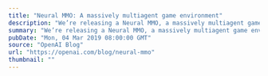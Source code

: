 ```yaml
---
title: "Neural MMO: A massively multiagent game environment"
description: "We’re releasing a Neural MMO, a massively multiagent game environment for reinforcement learning agents. Our platform supports a large, variable number of agents within a persistent and open-ended task. The inclusion of many agents and species leads to better exploration, divergent niche formation, and greater overall competence."
summary: "We’re releasing a Neural MMO, a massively multiagent game environment for reinforcement learning agents. Our platform supports a large, variable number of agents within a persistent and open-ended task. The inclusion of many agents and species leads to better exploration, divergent niche formation, and greater overall competence."
pubDate: "Mon, 04 Mar 2019 08:00:00 GMT"
source: "OpenAI Blog"
url: "https://openai.com/blog/neural-mmo"
thumbnail: ""
---
```


